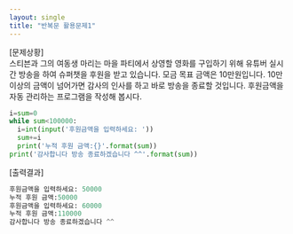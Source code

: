 ```yaml
---
layout: single
title: "반복문 활용문제1"
---
```

[문제상황]  
스티븐과 그의 여동생 마리는 마을 파티에서 상영할 영화를 구입하기 위해 유튜버 실시간 방송을 하여 슈퍼챗을 후원을 받고 있습니다. 모금 목표 금액은 10만원입니다. 10만 이상의 금액이 넘어가면
감사의 인사를 하고 바로 방송을 종료할 것입니다. 후원금액을 자동 관리하는 프로그램을 작성해 봅시다.
```python
i=sum=0
while sum<100000:
  i=int(input('후원금액을 입력하세요: '))
  sum+=i
  print('누적 후원 금액:{}'.format(sum))
print('감사합니다 방송 종료하겠습니다 ^^'.format(sum))
```
[출력결과]
```python
후원금액을 입력하세요: 50000
누적 후원 금액:50000
후원금액을 입력하세요: 60000
누적 후원 금액:110000
감사합니다 방송 종료하겠습니다 ^^
```
